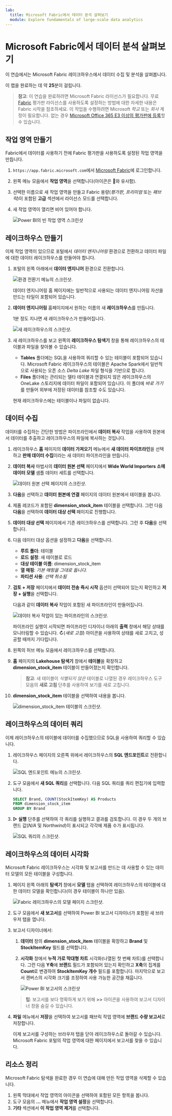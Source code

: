 ```yaml
---
lab:
  title: Microsoft Fabric에서 데이터 분석 살펴보기
  module: Explore fundamentals of large-scale data analytics
---
```


# Microsoft Fabric에서 데이터 분석 살펴보기

이 연습에서는 Microsoft Fabric 레이크하우스에서 데이터 수집 및 분석을 살펴봅니다.

이 랩을 완료하는 데 약 **25**분이 걸립니다.

> **참고**: 이 연습을 완료하려면 Microsoft Fabric 라이선스가 필요합니다. 무료 [Fabric](https://learn.microsoft.com/fabric/get-started/fabric-trial) 평가판 라이선스를 사용하도록 설정하는 방법에 대한 자세한 내용은 Fabric 시작을 참조하세요. 이 작업을 수행하려면 Microsoft *학교* 또는 *회사* 계정이 필요합니다. 없는 경우 [Microsoft Office 365 E3 이상의 평가판에 등록](https://www.microsoft.com/microsoft-365/business/compare-more-office-365-for-business-plans)할 수 있습니다.

## 작업 영역 만들기

Fabric에서 데이터를 사용하기 전에 Fabric 평가판을 사용하도록 설정된 작업 영역을 만듭니다.

1. `https://app.fabric.microsoft.com`에서 [Microsoft Fabric](https://app.fabric.microsoft.com)에 로그인합니다.
2. 왼쪽 메뉴 모음에서 **작업 영역**을 선택합니다(아이콘은 와 유사함).
3. 선택한 이름으로 새 작업 영역을 만들고 Fabric 용량(*평가판*, *프리미엄* 또는 *패브릭*)이 포함된 **고급** 섹션에서 라이선스 모드를 선택합니다.
4. 새 작업 영역이 열리면 비어 있어야 합니다.

    ![Power BI의 빈 작업 영역 스크린샷](./images/new-workspace.png)

## 레이크하우스 만들기

이제 작업 영역이 있으므로 포털에서 *데이터 엔지니어링* 환경으로 전환하고 데이터 파일에 대한 데이터 레이크하우스를 만들어야 합니다.

1. 포털의 왼쪽 아래에서 **데이터 엔지니어** 환경으로 전환합니다.

    ![환경 전환기 메뉴의 스크린샷.](./images/fabric-switcher.png)

    데이터 엔지니어링 홈 페이지에는 일반적으로 사용되는 데이터 엔지니어링 자산을 만드는 타일이 포함되어 있습니다.

2. **데이터 엔지니어링** 홈페이지에서 원하는 이름의 새 **레이크하우스**를 만듭니다.

    1분 정도 지나면 새 레이크하우스가 만들어집니다.

    ![새 레이크하우스의 스크린샷.](./images/new-lakehouse.png)

3. 새 레이크하우스를 보고 왼쪽의 **레이크하우스 탐색기** 창을 통해 레이크하우스의 테이블과 파일을 찾아볼 수 있습니다.
    - **Tables** 폴더에는 SQL을 사용하여 쿼리할 수 있는 테이블이 포함되어 있습니다. Microsoft Fabric 레이크하우스의 테이블은 Apache Spark에서 일반적으로 사용되는 오픈 소스 *Delta Lake* 파일 형식을 기반으로 합니다.
    - **Files** 폴더에는 관리되는 델타 테이블과 연결되지 않은 레이크하우스의 OneLake 스토리지에 데이터 파일이 포함되어 있습니다. 이 폴더에 *바로 가기*를 만들어 외부에 저장된 데이터를 참조할 수도 있습니다.

    현재 레이크하우스에는 테이블이나 파일이 없습니다.

## 데이터 수집

데이터를 수집하는 간단한 방법은 파이프라인에서 **데이터 복사** 작업을 사용하여 원본에서 데이터를 추출하고 레이크하우스의 파일에 복사하는 것입니다.

1. 레이크하우스 **홈** 페이지의 **데이터 가져오기** 메뉴에서 **새 데이터 파이프라인**을 선택하고 **판매 데이터 수집**이라는 새 데이터 파이프라인을 만듭니다.
1. **데이터 복사** 마법사의 **데이터 원본 선택** 페이지에서 **Wide World Importers 소매 데이터 모델** 샘플 데이터 세트를 선택합니다.

    ![데이터 원본 선택 페이지의 스크린샷.](./images/choose-data-source.png)

1. **다음**을 선택하고 **데이터 원본에 연결** 페이지의 데이터 원본에서 테이블을 봅니다.
1. 제품 레코드가 포함된 **dimension_stock_item** 테이블을 선택합니다. 그런 다음 **다음**을 선택하여 **데이터 대상 선택** 페이지로 진행합니다.
1. **데이터 대상 선택** 페이지에서 기존 레이크하우스를 선택합니다. 그런 후 **다음**을 선택합니다.
1. 다음 데이터 대상 옵션을 설정하고 **다음**을 선택합니다.
    - **루트 폴더**: 테이블
    - **로드 설정**: 새 테이블로 로드
    - **대상 테이블 이름**: dimension_stock_item
    - **열 매핑**: *기본 매핑을 그대로 둡니다.*
    - **파티션 사용**: *선택 취소됨*
1. **검토 + 저장** 페이지에서 **데이터 전송 즉시 시작** 옵션이 선택되어 있는지 확인하고 **저장 + 실행**을 선택합니다.

    다음과 같이 **데이터 복사** 작업이 포함된 새 파이프라인이 만들어집니다.

    ![데이터 복사 작업이 있는 파이프라인의 스크린샷.](./images/copy-data-pipeline.png)

    파이프라인 실행이 시작되면 파이프라인 디자이너 아래의 **출력** 창에서 해당 상태를 모니터링할 수 있습니다. **↻**(*새로 고침*) 아이콘을 사용하여 상태를 새로 고치고, 성공할 때까지 기다립니다.

1. 왼쪽의 허브 메뉴 모음에서 레이크하우스를 선택합니다.
1. **홈** 페이지의 **Lakehouse 탐색기** 창에서 **테이블**을 확장하고 **dimension_stock_item** 테이블이 만들어졌는지 확인합니다.

    > **참고**: 새 테이블이 *식별되지 않은* 테이블로 나열된 경우 레이크하우스 도구 모음의 **새로 고침** 단추를 사용하여 보기를 새로 고칩니다.

1. **dimension_stock_item** 테이블을 선택하여 내용을 봅니다.

    ![dimension_stock_item 테이블의 스크린샷.](./images/dimProduct.png)

## 레이크하우스의 데이터 쿼리

이제 레이크하우스의 테이블에 데이터를 수집했으므로 SQL을 사용하여 쿼리할 수 있습니다.

1. 레이크하우스 페이지의 오른쪽 위에서 레이크하우스의 **SQL 엔드포인트**로 전환합니다.

    ![SQL 엔드포인트 메뉴의 스크린샷.](./images/endpoint-switcher.png)

1. 도구 모음에서 **새 SQL 쿼리**를 선택합니다. 다음 SQL 쿼리를 쿼리 편집기에 입력합니다.

    ```sql
    SELECT Brand, COUNT(StockItemKey) AS Products
    FROM dimension_stock_item
    GROUP BY Brand
    ```

1. **▷ 실행** 단추를 선택하여 각 쿼리를 실행하고 결과를 검토합니다. 이 경우 두 개의 브랜드 값(*N/A* 및 *Northwind*)이 표시되고 각각에 제품 수가 표시됩니다.

    ![SQL 쿼리의 스크린샷.](./images/sql-query.png)

## 레이크하우스의 데이터 시각화

Microsoft Fabric 레이크하우스는 시각화 및 보고서를 만드는 데 사용할 수 있는 데이터 모델의 모든 테이블을 구성합니다.

1. 페이지 왼쪽 아래의 **탐색기** 창에서 **모델** 탭을 선택하여 레이크하우스의 테이블에 대한 데이터 모델을 확인합니다(이 경우 테이블이 하나만 있음).

    ![Fabric 레이크하우스의 모델 페이지 스크린샷.](./images/fabric-model.png)

1. 도구 모음에서 **새 보고서**를 선택하여 Power BI 보고서 디자이너가 포함된 새 브라우저 탭을 엽니다.
1. 보고서 디자이너에서:
    1. **데이터** 창의 **dimension_stock_item** 테이블을 확장하고 **Brand** 및 **StockItemKey** 필드를 선택합니다.
    1. **시각화** 창에서 **누적 가로 막대형 차트** 시각화(나열된 첫 번째 차트)를 선택합니다. 그런 다음 **Y축**에 **브랜드** 필드가 포함되어 있는지 확인하고 **X축**의 집계를 **Count**로 변경하여 **StockItemKey 개수** 필드를 포함합니다. 마지막으로 보고서 캔버스의 시각화 크기를 조정하여 사용 가능한 공간을 채웁니다.

        ![Power BI 보고서의 스크린샷](./images/fabric-report.png)

    > **팁**: 보고서를 보다 명확하게 보기 위해 **>>** 아이콘을 사용하여 보고서 디자이너 창을 숨길 수 있습니다.

1. **파일** 메뉴에서 **저장**을 선택하여 보고서를 패브릭 작업 영역에 **브랜드 수량 보고서**로 저장합니다.

    이제 보고서를 구성하는 브라우저 탭을 닫아 레이크하우스로 돌아갈 수 있습니다. Microsoft Fabric 포털의 작업 영역에 대한 페이지에서 보고서를 찾을 수 있습니다.

## 리소스 정리

Microsoft Fabric 탐색을 완료한 경우 이 연습에 대해 만든 작업 영역을 삭제할 수 있습니다.

1. 왼쪽 막대에서 작업 영역의 아이콘을 선택하여 포함된 모든 항목을 봅니다.
2. 도구 모음의 **...** 메뉴에서 **작업 영역 설정**을 선택합니다.
3. **기타** 섹션에서 **이 작업 영역 제거**를 선택합니다.
